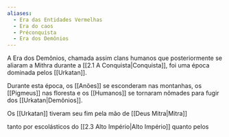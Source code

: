 ```yaml
---
aliases:
  - Era das Entidades Vermelhas
  - Era do caos
  - Préconquista
  - Era dos Demônios
---
```

A Era dos Demônios, chamada assim clans humanos que posteriormente se aliaram a Mithra durante a [[2.1 A Conquista|Conquista]], foi uma época dominada pelos [[Urkatan]]. 

Durante esta época, os [[Anões]] se esconderam nas montanhas, os [[Pigmeus]] nas floresta e os [[Humanos]] se tornaram nômades para fugir dos [[Urkatan|Demônios]].

Os [[Urkatan]] tiveram seu fim pela mão de [[Deus Mitra|Mitra]]


tanto por escolásticos do [[2.3 Alto Império|Alto Império]] quanto pelos 